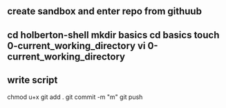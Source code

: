 create sandbox
and enter repo from githuub
--
cd holberton-shell
mkdir basics
cd basics
touch 0-current_working_directory
vi 0-current_working_directory
--
write script
--
chmod u+x
git add .
git commit -m "m"
git push
